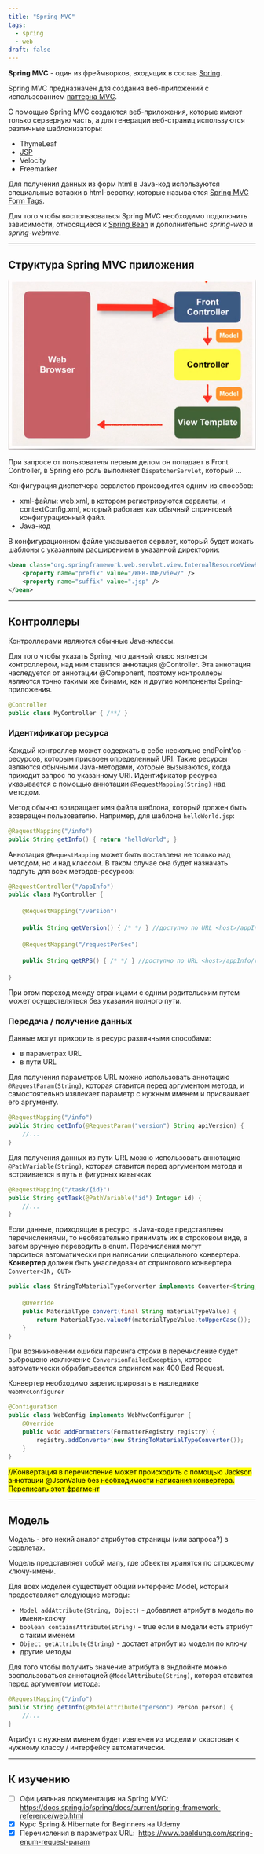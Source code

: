 ```yaml
---
title: "Spring MVC"
tags:
  - spring
  - web
draft: false
---
```


**Spring MVC** - один из фреймворков, входящих в состав [Spring](spring.md).

Spring MVC предназначен для создания веб-приложений с использованием [паттерна MVC](../patterns/mvc.md).

С помощью Spring MVC создаются веб-приложения, которые имеют только серверную часть, а для генерации веб-страниц используются различные шаблонизаторы:

- ThymeLeaf
- [JSP](../jsp/jsp.md)
- Velocity
- Freemarker

Для получения данных из форм html в Java-код используются специальные вставки в html-верстку, которые называются [Spring MVC Form Tags](mvc_form_tags.md).

Для того чтобы воспользоваться Spring MVC необходимо подключить зависимости, относящиеся к [Spring Bean](beans.md) и дополнительно *spring-web* и *spring-webmvc*.

---
## Структура Spring MVC приложения

![Spring MVC schema](../../images/spring_mvc_schema.png)

При запросе от пользователя первым делом он попадает в Front Controller, в Spring его роль выполняет `DispatcherServlet`, который ...

Конфигурация диспетчера сервлетов производится одним из способов:

- xml-файлы: web.xml, в котором регистрируются сервлеты, и contextConfig.xml, который работает как обычный спринговый конфигурационный файл.
- Java-код

В конфигурационном файле указывается сервлет, который будет искать шаблоны с указанным расширением в указанной директории:
```xml
<bean class="org.springframework.web.servlet.view.InternalResourceViewResolver">
    <property name="prefix" value="/WEB-INF/view/" />
    <property name="suffix" value=".jsp" />
</bean>
```

---
## Контроллеры

Контроллерами являются обычные Java-классы.

Для того чтобы указать Spring, что данный класс является контроллером, над ним ставится аннотация @Controller. Эта аннотация наследуется от аннотации @Component, поэтому контроллеры являются точно такими же бинами, как и другие компоненты Spring-приложения.
```java
@Controller
public class MyController { /**/ }
```

### Идентификатор ресурса

Каждый контроллер может содержать в себе несколько endPoint'ов - ресурсов, которым присвоен определенный URI. Такие ресурсы являются обычными Java-методами, которые вызываются, когда приходит запрос по указанному URI. Идентификатор ресурса указывается с помощью аннотации `@RequestMapping(String)` над методом.

Метод обычно возвращает имя файла шаблона, который должен быть возвращен пользователю. Например, для шаблона `helloWorld.jsp`:

```java
@RequestMapping("/info")
public String getInfo() { return "helloWorld"; }
```

Аннотация `@RequestMapping` может быть поставлена не только над методом, но и над классом. В таком случае она будет назначать подпуть для всех методов-ресурсов:

```java
@RequestController("/appInfo")
public class MyController {

    @RequestMapping("/version")

    public String getVersion() { /* */ } //доступно по URL <host>/appInfo/version

    @RequestMapping("/requestPerSec")

    public String getRPS() { /* */ } //доступно по URL <host>/appInfo/requestPerSec

}
```

При этом переход между страницами с одним родительским путем может осуществляться без указания полного пути.

### Передача / получение данных

Данные могут приходить в ресурс различными способами:

- в параметрах URL
- в пути URL

Для получения параметров URL можно использовать аннотацию `@RequestParam(String)`, которая ставится перед аргументом метода, и самостоятельно извлекает параметр с нужным именем и присваивает его аргументу.
```java
@RequestMapping("/info")
public String getInfo(@RequestParam("version") String apiVersion) {
    //...
}
```

Для получения данных из пути URL можно использовать аннотацию `@PathVariable(String)`, которая ставится перед аргументом метода и встраивается в путь в фигурных кавычках
```java
@RequestMapping("/task/{id}")
public String getTask(@PathVariable("id") Integer id) {
    //...
}
```

Если данные, приходящие в ресурс, в Java-коде представлены перечислениями, то необязательно принимать их в строковом виде, а затем вручную переводить в enum. Перечисления могут парситься автоматически при написании специального конвертера. **Конвертер** должен быть унаследован от спрингового конвертера `Converter<IN, OUT>`

```java
public class StringToMaterialTypeConverter implements Converter<String, MaterialType> {

    @Override
    public MaterialType convert(final String materialTypeValue) {
        return MaterialType.valueOf(materialTypeValue.toUpperCase());
    }
}
```

При возникновении ошибки парсинга строки в перечисление будет выброшено исключение `ConversionFailedException`, которое автоматически обрабатывается спрингом как 400 Bad Request.

Конвертер необходимо зарегистрировать в наследнике `WebMvcConfigurer`
```java
@Configuration
public class WebConfig implements WebMvcConfigurer {
    @Override
    public void addFormatters(FormatterRegistry registry) {
        registry.addConverter(new StringToMaterialTypeConverter());
    }
}
```

<mark>//Конвертация в перечисление может происходить с помощью Jackson аннотации @JsonValue без необходимости написания конвертера. Переписать этот фрагмент</mark>

---
## Модель

Модель - это некий аналог атрибутов страницы (или запроса?) в сервлетах.

Модель представляет собой мапу, где объекты хранятся по строковому ключу-имени.

Для всех моделей существует общий интерфейс Model, который предоставляет следующие методы:

- `Model addAttribute(String, Object)` - добавляет атрибут в модель по имени-ключу
- `boolean containsAttribute(String)` - true если в модели есть атрибут с таким именем
- `Object getAttribute(String)` - достает атрибут из модели по ключу
- другие методы

Для того чтобы получить значение атрибута в эндпойнте можно воспользоваться аннотацией `@ModelAttribute(String)`, которая ставится перед аргументом метода:
```java
@RequestMapping("/info")
public String getInfo(@ModelAttribute("person") Person person) {
    //...
}
```

Атрибут с нужным именем будет извлечен из модели и скастован к нужному классу / интерфейсу автоматически.

---
## К изучению

- [ ] Официальная документация на Spring MVC: https://docs.spring.io/spring/docs/current/spring-framework-reference/web.html
- [X] Курс Spring & Hibernate for Beginners на Udemy
- [X] Перечисления в параметрах URL:  https://www.baeldung.com/spring-enum-request-param